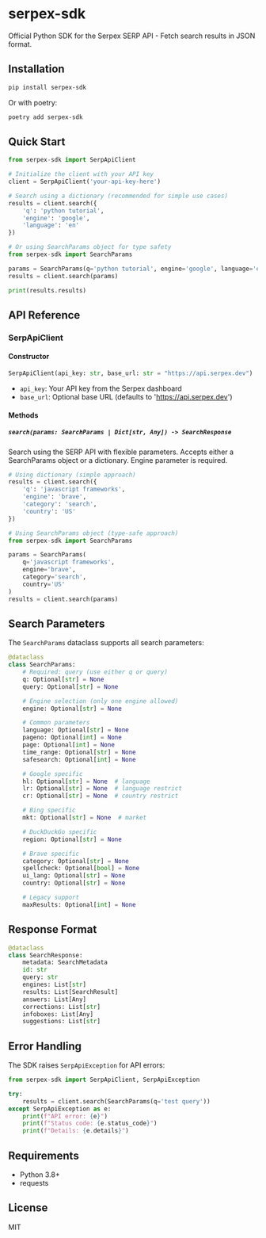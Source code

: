 # serpex-sdk

Official Python SDK for the Serpex SERP API - Fetch search results in JSON format.

## Installation

```bash
pip install serpex-sdk
```

Or with poetry:

```bash
poetry add serpex-sdk
```

## Quick Start

```python
from serpex-sdk import SerpApiClient

# Initialize the client with your API key
client = SerpApiClient('your-api-key-here')

# Search using a dictionary (recommended for simple use cases)
results = client.search({
    'q': 'python tutorial',
    'engine': 'google',
    'language': 'en'
})

# Or using SearchParams object for type safety
from serpex-sdk import SearchParams

params = SearchParams(q='python tutorial', engine='google', language='en')
results = client.search(params)

print(results.results)

```

## API Reference

### SerpApiClient

#### Constructor

```python
SerpApiClient(api_key: str, base_url: str = "https://api.serpex.dev")
```

- `api_key`: Your API key from the Serpex dashboard
- `base_url`: Optional base URL (defaults to 'https://api.serpex.dev')

#### Methods

##### `search(params: SearchParams | Dict[str, Any]) -> SearchResponse`

Search using the SERP API with flexible parameters. Accepts either a SearchParams object or a dictionary. Engine parameter is required.

```python
# Using dictionary (simple approach)
results = client.search({
    'q': 'javascript frameworks',
    'engine': 'brave',
    'category': 'search',
    'country': 'US'
})

# Using SearchParams object (type-safe approach)
from serpex-sdk import SearchParams

params = SearchParams(
    q='javascript frameworks',
    engine='brave',
    category='search',
    country='US'
)
results = client.search(params)
```

## Search Parameters

The `SearchParams` dataclass supports all search parameters:

```python
@dataclass
class SearchParams:
    # Required: query (use either q or query)
    q: Optional[str] = None
    query: Optional[str] = None

    # Engine selection (only one engine allowed)
    engine: Optional[str] = None

    # Common parameters
    language: Optional[str] = None
    pageno: Optional[int] = None
    page: Optional[int] = None
    time_range: Optional[str] = None
    safesearch: Optional[int] = None

    # Google specific
    hl: Optional[str] = None  # language
    lr: Optional[str] = None  # language restrict
    cr: Optional[str] = None  # country restrict

    # Bing specific
    mkt: Optional[str] = None  # market

    # DuckDuckGo specific
    region: Optional[str] = None

    # Brave specific
    category: Optional[str] = None
    spellcheck: Optional[bool] = None
    ui_lang: Optional[str] = None
    country: Optional[str] = None

    # Legacy support
    maxResults: Optional[int] = None
```

## Response Format

```python
@dataclass
class SearchResponse:
    metadata: SearchMetadata
    id: str
    query: str
    engines: List[str]
    results: List[SearchResult]
    answers: List[Any]
    corrections: List[str]
    infoboxes: List[Any]
    suggestions: List[str]
```

## Error Handling

The SDK raises `SerpApiException` for API errors:

```python
from serpex-sdk import SerpApiClient, SerpApiException

try:
    results = client.search(SearchParams(q='test query'))
except SerpApiException as e:
    print(f"API error: {e}")
    print(f"Status code: {e.status_code}")
    print(f"Details: {e.details}")
```

## Requirements

- Python 3.8+
- requests

## License

MIT